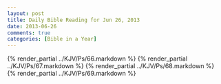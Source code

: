 ```yaml
---
layout: post
title: Daily Bible Reading for Jun 26, 2013
date: 2013-06-26
comments: true
categories: [Bible in a Year]
---
```

{% render_partial ../KJV/Ps/66.markdown %}
{% render_partial ../KJV/Ps/67.markdown %}
{% render_partial ../KJV/Ps/68.markdown %}
{% render_partial ../KJV/Ps/69.markdown %}
